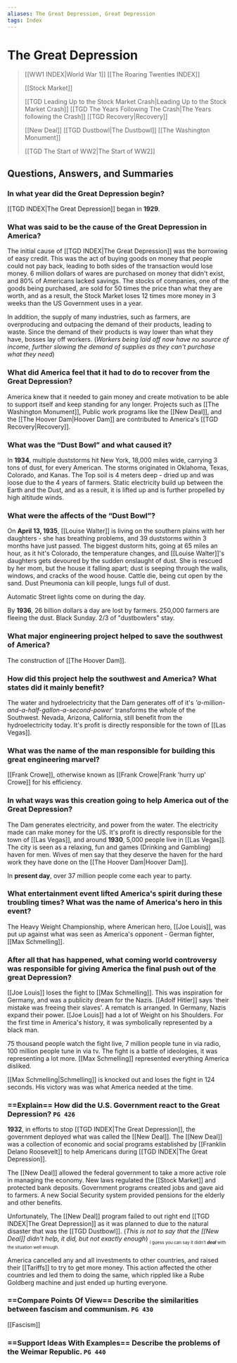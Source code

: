 ```yaml
---
aliases: The Great Depression, Great Depression
tags: Index
---
```

# The Great Depression

> [[WW1 INDEX|World War 1]]
> [[The Roaring Twenties INDEX]]
>
> [[Stock Market]]
> 
> [[TGD Leading Up to the Stock Market Crash|Leading Up to the Stock Market Crash]]
> [[TGD The Years Following The Crash|The Years following the Crash]]
> [[TGD Recovery|Recovery]]
>
> [[New Deal]]
> [[TGD Dustbowl|The Dustbowl]]
> [[The Washington Monument]]
>
> [[TGD The Start of WW2|The Start of WW2]]
## Questions, Answers, and Summaries
### In what year did the Great Depression begin?
[[TGD INDEX|The Great Depression]] began in **1929**.
### What was said to be the cause of the Great Depression in America?
The initial cause of [[TGD INDEX|The Great Depression]] was the borrowing of easy credit. This was the act of buying goods on money that people could not pay back, leading to both sides of the transaction would lose money. 6 million dollars of wares are purchased on money that didn't exist, and 80% of Americans lacked savings. The stocks of companies, one of the goods being purchased, are sold for 50 times the price than what they are worth, and as a result, the Stock Market loses 12 times more money in 3 weeks than the US Government uses in a year.  

In addition, the supply of many industries, such as farmers, are overproducing and outpacing the demand of their products, leading to waste. Since the demand of their products is way lower than what they have, bosses lay off workers. (*Workers being laid off now have no source of income, further slowing the demand of supplies as they can't purchase what they need*) 
### What did America feel that it had to do to recover from the Great Depression?
America knew that it needed to gain money and create motivation to be able to support itself and keep standing for any longer. Projects such as [[The Washington Monument]], Public work programs like the [[New Deal]], and the [[The Hoover Dam|Hoover Dam]] are contributed to America's [[TGD Recovery|Recovery]].
### What was the “Dust Bowl” and what caused it?
In **1934**, multiple duststorms hit New York, 18,000 miles wide, carrying 3 tons of dust, for every American. The storms originated in Oklahoma, Texas, Colorado, and Kanas. The Top soil is 4 meters deep - dried up and was loose due to the 4 years of farmers. Static electricity build up between the Earth and the Dust, and as a result, it is lifted up and is further propelled by high altitude winds.
### What were the affects of the “Dust Bowl”?
On **April 13, 1935**, [[Louise Walter]] is living on the southern plains with her daughters - she has breathing problems, and 39 duststorms within 3 months have just passed. The biggest dustorm hits, going at 65 miles an hour, as it hit's Colorado, the temperature changes, and [[Louise Walter]]'s daughters gets devoured by the sudden onslaught of dust. She is rescued by her mom, but the house it falling apart; dust is seeping through the walls, windows, and cracks of the wood house. Cattle die, being cut open by the sand. Dust Pneumonia can kill people, lungs full of dust.

Automatic Street lights come on during the day.

By **1936**, 26 billion dollars a day are lost by farmers. 250,000 farmers are fleeing the dust. Black Sunday. 2/3 of "dustbowlers" stay.
### What major engineering project helped to save the southwest of America?
The construction of [[The Hoover Dam]].
### How did this project help the southwest and America? What states did it mainly benefit?
The water and hydroelectricity that the Dam generates off of it's *'a-million-and-a-half-gallon-a-second-power*' transforms the whole of the Southwest. Nevada, Arizona, California, still benefit from the hydroelectricity today. It's profit is directly responsible for the town of [[Las Vegas]].
### What was the name of the man responsible for building this great engineering marvel?
[[Frank Crowe]], otherwise known as [[Frank Crowe|Frank 'hurry up' Crowe]] for his efficiency.
### In what ways was this creation going to help America out of the Great Depression?
The Dam generates electricity, and power from the water. The electricity made can make money for the US. It's profit is directly responsible for the town of [[Las Vegas]], and around **1930**, 5,000 people live in [[Las Vegas]]. The city is seen as a relaxing, fun and games (Drinking and Gambling) haven for men. Wives of men say that they deserve the haven for the hard work they have done on the [[The Hoover Dam|Hoover Dam]].

In **present day**, over 37 million people come each year to party.
### What entertainment event lifted America's spirit during these troubling times? What was the name of America's hero in this event?
The Heavy Weight Championship, where American hero, [[Joe Louis]], was put up against what was seen as America's opponent - German fighter, [[Max Schmelling]].
### After all that has happened, what coming world controversy was responsible for giving America the final push out of the great Depression?
[[Joe Louis]] loses the fight to [[Max Schmelling]]. This was inspiration for Germany, and was a publicity dream for the Nazis. [[Adolf Hitler]] says 'their mistake was freeing their slaves'. A rematch is arranged. In Germany, Nazis expand their power. [[Joe Louis]] had a lot of Weight on his Shoulders. For the first time in America's history, it was symbolically represented by a black man.

75 thousand people watch the fight live, 7 million people tune in via radio, 100 million people tune in via tv. The fight is a battle of ideologies, it was representing a lot more. [[Max Schmelling]] represented everything America disliked.

[[Max Schmelling|Schmelling]] is knocked out and loses the fight in 124 seconds. His victory was was what America needed at the time.
### ==Explain== How did the U.S. Government react to the Great Depression? `PG 426`
**1932**, in efforts to stop [[TGD INDEX|The Great Depression]], the government deployed what was called the [[New Deal]]. The [[New Deal]] was a collection of economic and social programs established by [[Franklin Delano Roosevelt]] to help Americans during [[TGD INDEX|The Great Depression]].

The [[New Deal]] allowed the federal government to take a more active role in managing the economy. New laws regulated the [[Stock Market]] and protected bank deposits. Government programs created jobs and gave aid to farmers. A new Social Security system provided pensions for the elderly and other benefits.

Unfortunately, The [[New Deal]] program failed to out right end [[TGD INDEX|The Great Depression]] as it was planned to due to the natural disaster that was the [[TGD Dustbowl]]. (*This is not to say that the [[New Deal]] didn't help, it did, but not exactly enough*)
<sub><sub>I guess you can say it didn't ***deal*** with the situation well enough.</sub></sub>

America cancelled any and all investments to other countries, and raised their [[Tariffs]] to try to get more money. This action affected the other countries and led them to doing the same, which rippled like a Rube Goldberg machine and just ended up hurting everyone.
### ==Compare Points Of View== Describe the similarities between fascism and communism. `PG 430`
[[Fascism]]
### ==Support Ideas With Examples== Describe the problems of the Weimar Republic. `PG 440`